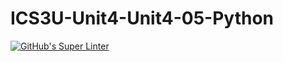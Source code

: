 # ICS3U-Unit4-Unit4-05-Python

[![GitHub's Super Linter](https://github.com/Samuel-Webster-178/ICS3U-Unit4-Unit4-05-Python/workflows/GitHub's%20Super%20Linter/badge.svg)](https://github.com/Samuel-Webster-178/ICS3U-Unit4-Unit4-05-Python/actions)

